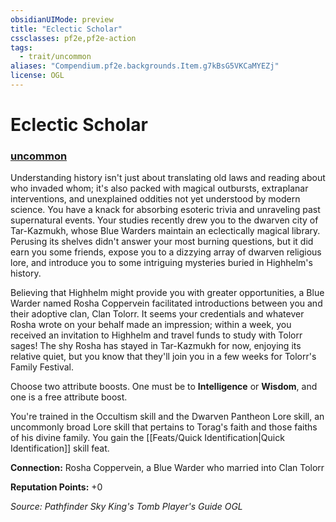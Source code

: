```yaml
---
obsidianUIMode: preview
title: "Eclectic Scholar"
cssclasses: pf2e,pf2e-action
tags:
  - trait/uncommon
aliases: "Compendium.pf2e.backgrounds.Item.g7kBsG5VKCaMYEZj"
license: OGL
---
```

# Eclectic Scholar

### [uncommon](uncommon "Uncommon Rarity Trait")






Understanding history isn't just about translating old laws and reading about who invaded whom; it's also packed with magical outbursts, extraplanar interventions, and unexplained oddities not yet understood by modern science. You have a knack for absorbing esoteric trivia and unraveling past supernatural events. Your studies recently drew you to the dwarven city of Tar-Kazmukh, whose Blue Warders maintain an eclectically magical library. Perusing its shelves didn't answer your most burning questions, but it did earn you some friends, expose you to a dizzying array of dwarven religious lore, and introduce you to some intriguing mysteries buried in Highhelm's history.

Believing that Highhelm might provide you with greater opportunities, a Blue Warder named Rosha Coppervein facilitated introductions between you and their adoptive clan, Clan Tolorr. It seems your credentials and whatever Rosha wrote on your behalf made an impression; within a week, you received an invitation to Highhelm and travel funds to study with Tolorr sages! The shy Rosha has stayed in Tar-Kazmukh for now, enjoying its relative quiet, but you know that they'll join you in a few weeks for Tolorr's Family Festival.

Choose two attribute boosts. One must be to **Intelligence** or **Wisdom**, and one is a free attribute boost.

You're trained in the Occultism skill and the Dwarven Pantheon Lore skill, an uncommonly broad Lore skill that pertains to Torag's faith and those faiths of his divine family. You gain the [[Feats/Quick Identification|Quick Identification]] skill feat.

**Connection:** Rosha Coppervein, a Blue Warder who married into Clan Tolorr

**Reputation Points:** +0

*Source: Pathfinder Sky King's Tomb Player's Guide*
*OGL*